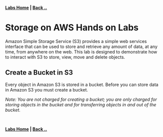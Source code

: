 **[Labs Home](../README.md) | [Back ..](README.md)**

# **Storage on AWS Hands on Labs**

Amazon Simple Storage Service (S3) provides a simple web services interface that can be used to store and retrieve any amount of data, at any time, from anywhere on the web. This lab is designed to demonstrate how to interact with S3 to store, view, move and delete objects.

## **Create a Bucket in S3**

Every object in Amazon S3 is stored in a bucket. Before you can store data in Amazon S3 you must create a bucket.

_Note: You are not charged for creating a bucket; you are only charged for storing objects in the bucket and for transferring objects in and out of the bucket._




<br>

**[Labs Home](../README.md) | [Back ..](README.md)**
